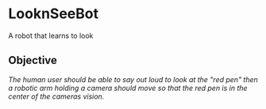 # LooknSeeBot
A robot that learns to look 

## Objective
 *The human user should be able to say out loud to look at the "red pen" then a robotic arm holding a camera should move so that the red pen is in the center of the cameras vision.*
 
